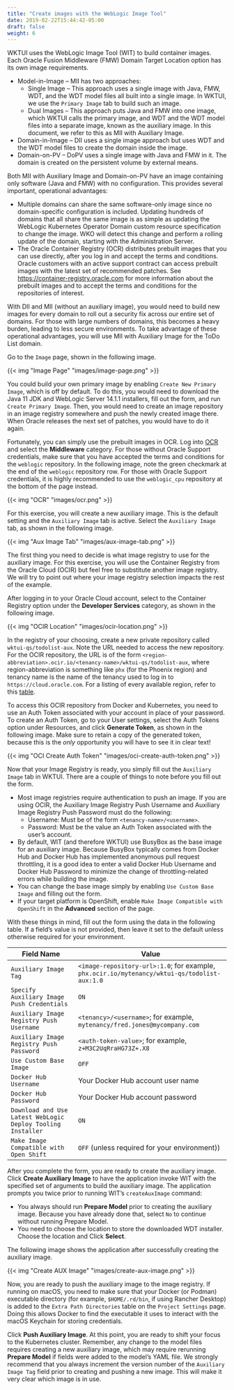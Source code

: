 ```yaml
---
title: "Create images with the WebLogic Image Tool"
date: 2019-02-22T15:44:42-05:00
draft: false
weight: 6
---
```


WKTUI uses the WebLogic Image Tool (WIT) to build container images.  Each Oracle Fusion Middleware (FMW) Domain Target Location option has its own image requirements.

- Model-in-Image – MII has two approaches:
   - Single Image – This approach uses a single image with Java, FMW, WDT, and the WDT model files all built into a single image.  In WKTUI, we use the `Primary Image` tab to build such an image.
   - Dual Images – This approach puts Java and FMW into one image, which WKTUI calls the primary image, and WDT and the WDT model files into a separate image, known as the auxiliary image.  In this document, we refer to this as MII with Auxiliary Image.
- Domain-in-Image – DII uses a single image approach but uses WDT and the WDT model files to create the domain inside the image.
- Domain-on-PV – DoPV uses a single image with Java and FMW in it.  The domain is created on the persistent volume by external means.

Both MII with Auxiliary Image and Domain-on-PV have an image containing only software (Java and FMW) with no configuration.  This provides several important, operational advantages:

- Multiple domains can share the same software-only image since no domain-specific configuration is included.  Updating hundreds of domains that all share the same image is as simple as updating the WebLogic Kubernetes Operator Domain custom resource specification to change the image.  WKO will detect this change and perform a rolling update of the domain, starting with the Administration Server.
- The Oracle Container Registry (OCR) distributes prebuilt images that you can use directly, after you log in and accept the terms and conditions.  Oracle customers with an active support contract can access prebuilt images with the latest set of recommended patches.  See https://container-registry.oracle.com for more information about the prebuilt images and to accept the terms and conditions for the repositories of interest.

With DII and MII (without an auxiliary image), you would need to build new images for every domain to roll out a security fix across our entire set of domains.  For those with large numbers of domains, this becomes a heavy burden, leading to less secure environments.  To take advantage of these operational advantages, you will use MII with Auxiliary Image for the ToDo List domain.

Go to the `Image` page, shown in the following image.  

{{< img "Image Page" "images/image-page.png" >}}

You could build your own primary image by enabling `Create New Primary Image`, which is off by default.  To do this, you would need to download the Java 11 JDK and WebLogic Server 14.1.1 installers, fill out the form, and run `Create Primary Image`.  Then, you would need to create an image repository in an image registry somewhere and push the newly created image there.  When Oracle releases the next set of patches, you would have to do it again.

Fortunately, you can simply use the prebuilt images in OCR.  Log into [OCR](https://container-registry.oracle.com) and select the **Middleware** category.  For those without Oracle Support credentials, make sure that you have accepted the terms and conditions for the `weblogic` repository.  In the following image, note the green checkmark at the end of the `weblogic` repository row.  For those with Oracle Support credentials, it is highly recommended to use the `weblogic_cpu` repository at the bottom of the page instead.

{{< img "OCR" "images/ocr.png" >}}

For this exercise, you will create a new auxiliary image.  This is the default setting and the `Auxiliary Image` tab is active.  Select the `Auxiliary Image` tab, as shown in the following image.  

{{< img "Aux Image Tab" "images/aux-image-tab.png" >}}

The first thing you need to decide is what image registry to use for the auxiliary image.  For this exercise, you will use the Container Registry from the Oracle Cloud (OCIR) but feel free to substitute another image registry.  We will try to point out where your image registry selection impacts the rest of the example.  


After logging in to your Oracle Cloud account, select to the Container Registry option under the **Developer Services** category, as shown in the following image.  

{{< img "OCIR Location" "images/ocir-location.png" >}}

In the registry of your choosing, create a new private repository called `wktui-qs/todolist-aux`.  Note the URL needed to access the new repository.  For the OCIR repository, the URL is of the form `<region-abbreviation>.ocir.io/<tenancy-name>/wktui-qs/todolist-aux`, where region-abbreviation is something like `phx` (for the Phoenix region) and tenancy name is the name of the tenancy used to log in to `https://cloud.oracle.com`. For a listing of every available region, refer to this [table](https://docs.oracle.com/en-us/iaas/Content/Registry/Concepts/registryprerequisites.htm#Availab).

To access this OCIR repository from Docker and Kubernetes, you need to use an Auth Token associated with your account in place of your password.  To create an Auth Token, go to your User settings, select the Auth Tokens option under Resources, and click **Generate Token**, as shown in the following image.  Make sure to retain a copy of the generated token, because this is the _only_ opportunity you will have to see it in clear text!

{{< img "OCI Create Auth Token" "images/oci-create-auth-token.png" >}}

Now that your Image Registry is ready, you simply fill out the `Auxiliary Image` tab in WKTUI.  There are a couple of things to note before you fill out the form.

- Most image registries require authentication to push an image.  If you are using OCIR, the Auxiliary Image Registry Push Username and Auxiliary Image Registry Push Password must do the following:
   - Username: Must be of the form `<tenancy-name>/<username>`.
   - Password: Must be the value an Auth Token associated with the user’s account.
- By default, WIT (and therefore WKTUI) use BusyBox as the base image for an auxiliary image.  Because BusyBox typically comes from Docker Hub and Docker Hub has implemented anonymous pull request throttling, it is a good idea to enter a valid Docker Hub Username and Docker Hub Password to minimize the change of throttling-related errors while building the image.
- You can change the base image simply by enabling `Use Custom Base Image` and filling out the form.
- If your target platform is OpenShift, enable `Make Image Compatible with OpenShift` in the **Advanced** section of the page.

With these things in mind, fill out the form using the data in the following table.  If a field’s value is not provided, then leave it set to the default unless otherwise required for your environment.

| Field Name | Value |
| --- | --- |
| `Auxiliary Image Tag` |  `<image-repository-url>:1.0`; for example, `phx.ocir.io/mytenancy/wktui-qs/todolist-aux:1.0` |
| `Specify Auxiliary Image Push Credentials` |  `ON` |
| `Auxiliary Image Registry Push Username` |  `<tenancy>/<username>`; for example, `mytenancy/fred.jones@mycompany.com` |
| `Auxiliary Image Registry Push Password` | `<auth-token-value>`; for example, `z+M3C2UqRraHG73Z+.X8`  |
| `Use Custom Base Image` | `OFF` |
| `Docker Hub Username` |  Your Docker Hub account user name |
| `Docker Hub Password` | Your Docker Hub account password |
| `Download and Use Latest WebLogic Deploy Tooling Installer` | `ON` |
| `Make Image Compatible with Open Shift` | `OFF` (unless required for your environment)) |

After you complete the form, you are ready to create the auxiliary image.  Click **Create Auxiliary Image**  to have the application invoke WIT with the specified set of arguments to build the auxiliary image.  The application prompts you twice prior to running WIT’s `createAuxImage` command:

- You always should run **Prepare Model** prior to creating the auxiliary image.  Because you have already done that, select `No` to continue without running Prepare Model.  
- You need to choose the location to store the downloaded WDT installer.  Choose the location and Click **Select**.

The following image shows the application after successfully creating the auxiliary image.

{{< img "Create AUX Image" "images/create-aux-image.png" >}}

Now, you are ready to push the auxiliary image to the image registry.  If running on macOS, you need to make sure that your Docker (or Podman) executable directory (for example, `$HOME/.rd/bin`, if using Rancher Desktop) is added to the `Extra Path Directories` table on the `Project Settings` page.  Doing this allows Docker to find the executable it uses to interact with the macOS Keychain for storing credentials.

Click **Push Auxiliary Image**.  At this point, you are ready to shift your focus to the Kubernetes cluster.  Remember, any change to the model files requires creating a new auxiliary image, which may require rerunning **Prepare Model** if fields were added to the model’s YAML file.  We strongly recommend that you always increment the version number of the `Auxiliary Image Tag` field prior to creating and pushing a new image.  This will make it very clear which image is in use.
